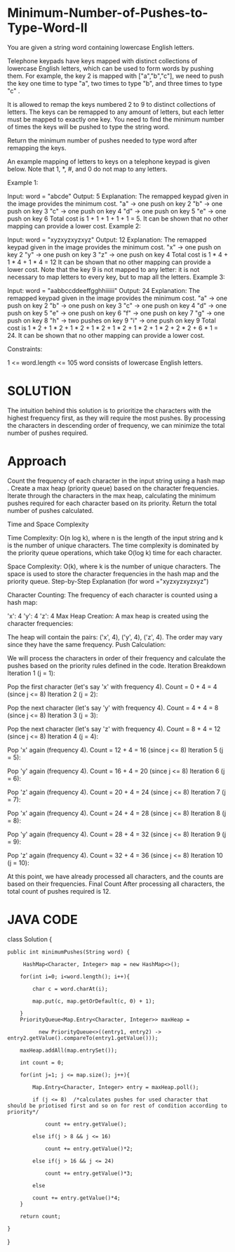 # Minimum-Number-of-Pushes-to-Type-Word-II

You are given a string word containing lowercase English letters.

Telephone keypads have keys mapped with distinct collections of lowercase English letters, which can be used to form words by pushing them. For example, the key 2 is mapped with ["a","b","c"], we need to push the key one time to type "a", two times to type "b", and three times to type "c" .

It is allowed to remap the keys numbered 2 to 9 to distinct collections of letters. The keys can be remapped to any amount of letters, but each letter must be mapped to exactly one key. You need to find the minimum number of times the keys will be pushed to type the string word.

Return the minimum number of pushes needed to type word after remapping the keys.

An example mapping of letters to keys on a telephone keypad is given below. Note that 1, *, #, and 0 do not map to any letters.

Example 1:


Input: word = "abcde"
Output: 5
Explanation: The remapped keypad given in the image provides the minimum cost.
"a" -> one push on key 2
"b" -> one push on key 3
"c" -> one push on key 4
"d" -> one push on key 5
"e" -> one push on key 6
Total cost is 1 + 1 + 1 + 1 + 1 = 5.
It can be shown that no other mapping can provide a lower cost.
Example 2:


Input: word = "xyzxyzxyzxyz"
Output: 12
Explanation: The remapped keypad given in the image provides the minimum cost.
"x" -> one push on key 2
"y" -> one push on key 3
"z" -> one push on key 4
Total cost is 1 * 4 + 1 * 4 + 1 * 4 = 12
It can be shown that no other mapping can provide a lower cost.
Note that the key 9 is not mapped to any letter: it is not necessary to map letters to every key, but to map all the letters.
Example 3:


Input: word = "aabbccddeeffgghhiiiiii"
Output: 24
Explanation: The remapped keypad given in the image provides the minimum cost.
"a" -> one push on key 2
"b" -> one push on key 3
"c" -> one push on key 4
"d" -> one push on key 5
"e" -> one push on key 6
"f" -> one push on key 7
"g" -> one push on key 8
"h" -> two pushes on key 9
"i" -> one push on key 9
Total cost is 1 * 2 + 1 * 2 + 1 * 2 + 1 * 2 + 1 * 2 + 1 * 2 + 1 * 2 + 2 * 2 + 6 * 1 = 24.
It can be shown that no other mapping can provide a lower cost.
 

Constraints:

1 <= word.length <= 105
word consists of lowercase English letters.


# SOLUTION 

The intuition behind this solution is to prioritize the characters with the highest frequency first, as they will require the most pushes. By processing the characters in descending order of frequency, we can minimize the total number of pushes required.

# Approach
Count the frequency of each character in the input string using a hash map .
Create a max heap (priority queue) based on the character frequencies.
Iterate through the characters in the max heap, calculating the minimum pushes required for each character based on its priority.
Return the total number of pushes calculated.

Time and Space Complexity

Time Complexity: O(n log k), where n is the length of the input string and k is the number of unique characters. The time complexity is dominated by the priority queue operations, which take O(log k) time for each character.

Space Complexity: O(k), where k is the number of unique characters. The space is used to store the character frequencies in the hash map and the priority queue.
Step-by-Step Explanation
(for word ="xyzxyzxyzxyz")

Character Counting: The frequency of each character is counted using a hash map:

'x': 4
'y': 4
'z': 4
Max Heap Creation: A max heap is created using the character frequencies:

The heap will contain the pairs: ('x', 4), ('y', 4), ('z', 4). The order may vary since they have the same frequency.
Push Calculation:

We will process the characters in order of their frequency and calculate the pushes based on the priority rules defined in the code.
Iteration Breakdown
Iteration 1 (j = 1):

Pop the first character (let's say 'x' with frequency 4).
Count = 0 + 4 = 4 (since j <= 8)
Iteration 2 (j = 2):

Pop the next character (let's say 'y' with frequency 4).
Count = 4 + 4 = 8 (since j <= 8)
Iteration 3 (j = 3):

Pop the next character (let's say 'z' with frequency 4).
Count = 8 + 4 = 12 (since j <= 8)
Iteration 4 (j = 4):

Pop 'x' again (frequency 4).
Count = 12 + 4 = 16 (since j <= 8)
Iteration 5 (j = 5):

Pop 'y' again (frequency 4).
Count = 16 + 4 = 20 (since j <= 8)
Iteration 6 (j = 6):

Pop 'z' again (frequency 4).
Count = 20 + 4 = 24 (since j <= 8)
Iteration 7 (j = 7):

Pop 'x' again (frequency 4).
Count = 24 + 4 = 28 (since j <= 8)
Iteration 8 (j = 8):

Pop 'y' again (frequency 4).
Count = 28 + 4 = 32 (since j <= 8)
Iteration 9 (j = 9):

Pop 'z' again (frequency 4).
Count = 32 + 4 = 36 (since j <= 8)
Iteration 10 (j = 10):

At this point, we have already processed all characters, and the counts are based on their frequencies.
Final Count
After processing all characters, the total count of pushes required is 12.

# JAVA CODE

class Solution {

    public int minimumPushes(String word) {

         HashMap<Character, Integer> map = new HashMap<>();
         
        for(int i=0; i<word.length(); i++){
        
            char c = word.charAt(i);
            
            map.put(c, map.getOrDefault(c, 0) + 1);

        }
        PriorityQueue<Map.Entry<Character, Integer>> maxHeap =
        
              new PriorityQueue<>((entry1, entry2) -> entry2.getValue().compareTo(entry1.getValue()));

        maxHeap.addAll(map.entrySet());
        
        int count = 0;
        
        for(int j=1; j <= map.size(); j++){
        
            Map.Entry<Character, Integer> entry = maxHeap.poll();
            
            if (j <= 8)  /*calculates pushes for used character that should be priotised first and so on for rest of condition according to priority*/
            
                count += entry.getValue();
                
            else if(j > 8 && j <= 16)
            
                count += entry.getValue()*2;
                
            else if(j > 16 && j <= 24)
            
                count += entry.getValue()*3;
                
            else
            
            count += entry.getValue()*4;
        }
        
        return count;
        
    }
}
